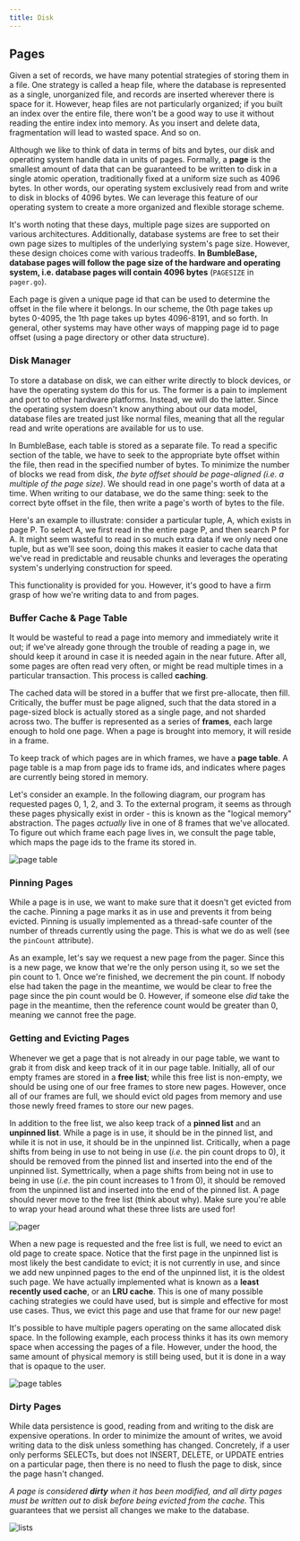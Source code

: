 ```yaml
---
title: Disk
---
```


 

## Pages

Given a set of records, we have many potential strategies of storing them in a file. One strategy is called a heap file, where the database is represented as a single, unorganized file, and records are inserted wherever there is space for it. However, heap files are not particularly organized; if you built an index over the entire file, there won't be a good way to use it without reading the entire index into memory. As you insert and delete data, fragmentation will lead to wasted space. And so on.

Although we like to think of data in terms of bits and bytes, our disk and operating system handle data in units of pages. Formally, a **page** is the smallest amount of data that can be guaranteed to be written to disk in a single atomic operation, traditionally fixed at a uniform size such as 4096 bytes. In other words, our operating system exclusively read from and write to disk in blocks of 4096 bytes. We can leverage this feature of our operating system to create a more organized and flexible storage scheme.

It's worth noting that these days, multiple page sizes are supported on various architectures. Additionally, database systems are free to set their own page sizes to multiples of the underlying system's page size. However, these design choices come with various tradeoffs. **In BumbleBase, database pages will follow the page size of the hardware and operating system, i.e. database pages will contain 4096 bytes** (`PAGESIZE` in `pager.go`).

Each page is given a unique page id that can be used to determine the offset in the file where it belongs. In our scheme, the 0th page takes up bytes 0-4095, the 1th page takes up bytes 4096-8191, and so forth. In general, other systems may have other ways of mapping page id to page offset (using a page directory or other data structure).

### Disk Manager

To store a database on disk, we can either write directly to block devices, or have the operating system do this for us. The former is a pain to implement and port to other hardware platforms. Instead, we will do the latter. Since the operating system doesn't know anything about our data model, database files are treated just like normal files, meaning that all the regular read and write operations are available for us to use.

In BumbleBase, each table is stored as a separate file. To read a specific section of the table, we have to seek to the appropriate byte offset within the file, then read in the specified number of bytes. To minimize the number of blocks we read from disk, *the byte offset should be page-aligned (i.e. a multiple of the page size)*. We should read in one page's worth of data at a time. When writing to our database, we do the same thing: seek to the correct byte offset in the file, then write a page's worth of bytes to the file.

Here's an example to illustrate: consider a particular tuple, A, which exists in page P. To select A, we first read in the entire page P, and then search P for A. It might seem wasteful to read in so much extra data if we only need one tuple, but as we'll see soon, doing this makes it easier to cache data that we've read in predictable and reusable chunks and leverages the operating system's underlying construction for speed.

This functionality is provided for you. However, it's good to have a firm grasp of how we're writing data to and from pages.

### Buffer Cache & Page Table

It would be wasteful to read a page into memory and immediately write it out; if we've already gone through the trouble of reading a page in, we should keep it around in case it is needed again in the near future. After all, some pages are often read very often, or might be read multiple times in a particular transaction. This process is called **caching**.

The cached data will be stored in a buffer that we first pre-allocate, then fill. Critically, the buffer must be page aligned, such that the data stored in a page-sized block is actually stored as a single page, and not sharded across two. The buffer is represented as a series of **frames**, each large enough to hold one page. When a page is brought into memory, it will reside in a frame.

To keep track of which pages are in which frames, we have a **page table**. A page table is a map from page ids to frame ids, and indicates where pages are currently being stored in memory.

Let's consider an example. In the following diagram, our program has requested pages 0, 1, 2, and 3. To the external program, it seems as through these pages physically exist in order - this is known as the "logical memory" abstraction. The pages *actually* live in one of 8 frames that we've allocated. To figure out which frame each page lives in, we consult the page table, which maps the page ids to the frame its stored in.

![page table](/static/posts/project/pager/page_table.jpeg)

### Pinning Pages

While a page is in use, we want to make sure that it doesn't get evicted from the cache. Pinning a page marks it as in use and prevents it from being evicted. Pinning is usually implemented as a thread-safe counter of the number of threads currently using the page. This is what we do as well (see the `pinCount` attribute).

As an example, let's say we request a new page from the pager. Since this is a new page, we know that we're the only person using it, so we set the pin count to 1. Once we're finished, we decrement the pin count. If nobody else had taken the page in the meantime, we would be clear to free the page since the pin count would be 0. However, if someone else *did* take the page in the meantime, then the reference count would be greater than 0, meaning we cannot free the page.

### Getting and Evicting Pages

Whenever we get a page that is not already in our page table, we want to grab it from disk and keep track of it in our page table. Initially, all of our empty frames are stored in a **free list**; while this free list is non-empty, we should be using one of our free frames to store new pages. However, once all of our frames are full, we should evict old pages from memory and use those newly freed frames to store our new pages.

In addition to the free list, we also keep track of a **pinned list** and an **unpinned list**. While a page is in use, it should be in the pinned list, and while it is not in use, it should be in the unpinned list. Critically, when a page shifts from being in use to not being in use (*i.e.* the pin count drops to 0), it should be removed from the pinned list and inserted into the end of the unpinned list. Symettrically, when a page shifts from being not in use to being in use (*i.e.* the pin count increases to 1 from 0), it should be removed from the unpinned list and inserted into the end of the pinned list. A page should never move to the free list (think about why). Make sure you're able to wrap your head around what these three lists are used for!

![pager](/static/posts/project/pager/pager.png)

When a new page is requested and the free list is full, we need to evict an old page to create space. Notice that the first page in the unpinned list is most likely the best candidate to evict; it is not currently in use, and since we add new unpinned pages to the end of the unpinned list, it is the oldest such page. We have actually implemented what is known as a **least recently used cache**, or an **LRU cache**. This is one of many possible caching strategies we could have used, but is simple and effective for most use cases. Thus, we evict this page and use that frame for our new page!

It's possible to have multiple pagers operating on the same allocated disk space. In the following example, each process thinks it has its own memory space when accessing the pages of a file. However, under the hood, the same amount of physical memory is still being used, but it is done in a way that is opaque to the user.

![page tables](/static/posts/project/pager/page_tables.png)

### Dirty Pages

While data persistence is good, reading from and writing to the disk are expensive operations. In order to minimize the amount of writes, we avoid writing data to the disk unless something has changed. Concretely, if a user only performs SELECTs, but does not INSERT, DELETE, or UPDATE entries on a particular page, then there is no need to flush the page to disk, since the page hasn't changed.

*A page is considered **dirty** when it has been modified, and all dirty pages must be written out to disk before being evicted from the cache.* This guarantees that we persist all changes we make to the database.

![lists](/static/posts/project/pager/lists.png)
